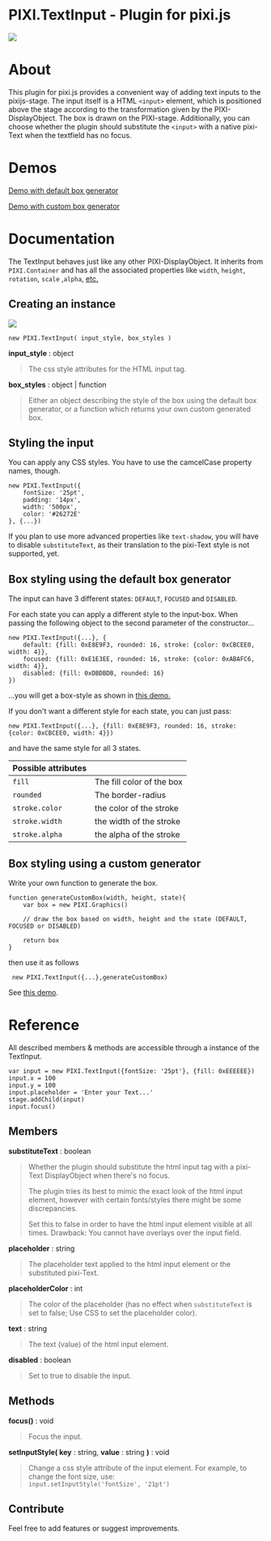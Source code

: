 # PIXI.TextInput - Plugin for pixi.js
![](http://manuelotto.com/opensource/PIXI.TextInput/img/preview.png)

# About

This plugin for pixi.js provides a convenient way of adding text inputs to the pixijs-stage. 
The input itself is a HTML `<input>` element, which is positioned above the stage according to the transformation given by the PIXI-DisplayObject. The box is drawn on the PIXI-stage. Additionally, you can choose whether the plugin should substitute the `<input>` with a native pixi-Text when the textfield has no focus.

# Demos
[Demo with default box generator](http://manuelotto.com/opensource/PIXI.TextInput/demos/demo_default.html)

[Demo with custom box generator](http://manuelotto.com/opensource/PIXI.TextInput/demos/demo_custom.html)

# Documentation
The TextInput behaves just like any other PIXI-DisplayObject. It inherits from `PIXI.Container` and has all the associated properties like `width`, `height`, `rotation`, `scale` ,`alpha`, [etc.](http://pixijs.download/dev/docs/PIXI.Container.html)

## Creating an instance

![](http://manuelotto.com/opensource/PIXI.TextInput/img/components.png)


    new PIXI.TextInput( input_style, box_styles )

**input_style** : object

>The css style attributes for the HTML input tag.

**box_styles** : object | function

>Either an object describing the style of the box using the default box generator, or a function which returns your own custom generated box.

## Styling the input
You can apply any CSS styles. You have to use the camcelCase property names, though.

```
new PIXI.TextInput({
    fontSize: '25pt',
    padding: '14px',
    width: '500px',
    color: '#26272E'
}, {...})
```
If you plan to use more advanced properties like `text-shadow`, you will have to disable `substituteText`, as their translation to the pixi-Text style is not supported, yet.

## Box styling using the default box generator

The input can have 3 different states: `DEFAULT`, `FOCUSED` and `DISABLED`.


For each state you can apply a different style to the input-box.
When passing the following object to the second parameter of the constructor...

```
new PIXI.TextInput({...}, {
    default: {fill: 0xE8E9F3, rounded: 16, stroke: {color: 0xCBCEE0, width: 4}},
    focused: {fill: 0xE1E3EE, rounded: 16, stroke: {color: 0xABAFC6, width: 4}},
    disabled: {fill: 0xDBDBDB, rounded: 16}
})
```

...you will get a box-style as shown in [this demo.](http://manuelotto.com/opensource/PIXI.TextInput/demos/demo_default.html)

If you don't want a different style for each state, you can just pass:
```
new PIXI.TextInput({...}, {fill: 0xE8E9F3, rounded: 16, stroke: {color: 0xCBCEE0, width: 4}})
```
and have the same style for all 3 states.



| Possible attributes  |  |
|--|--|
| `fill`  | The fill color of the box |
| `rounded` | The border-radius |
| `stroke.color` | the color of the stroke |
| `stroke.width` | the width of the stroke |
| `stroke.alpha` | the alpha of the stroke |



## Box styling using a custom generator
Write your own function to generate the box.


    function generateCustomBox(width, height, state){
        var box = new PIXI.Graphics()
    
        // draw the box based on width, height and the state (DEFAULT, FOCUSED or DISABLED)
    
        return box
    }

 then use it as follows

     new PIXI.TextInput({...},generateCustomBox)

See [this demo](http://manuelotto.com/opensource/PIXI.TextInput/demos/demo_custom.html).

# Reference
All described members & methods are accessible through a instance of the TextInput.
```
var input = new PIXI.TextInput({fontSize: '25pt'}, {fill: 0xEEEEEE})
input.x = 100
input.y = 100
input.placeholder = 'Enter your Text...'
stage.addChild(input)
input.focus()
```

## Members

**substituteText** : boolean
>Whether the plugin should substitute the html input tag with a pixi-Text DisplayObject when there's no focus. 
>
>The plugin tries its best to mimic the exact look of the html input element, however with certain fonts/styles there might be some discrepancies. 
>
>Set this to false in order to have the html input element visible at all times. 
>Drawback: You cannot have overlays over the input field.

**placeholder** : string  
>The placeholder text applied to the html input element or the substituted pixi-Text.

**placeholderColor** : int
>The color of the placeholder (has no effect when `substituteText` is set to false; Use CSS to set the placeholder color).

**text** : string  
>The text (value) of the html input element.

**disabled** : boolean
>Set to true to disable the input.



## Methods

**focus()** : void  
>Focus the input.

**setInputStyle( key** : string, **value** : string **)** : void  
>Change a css style attribute of the input element.
>For example, to change the font size,
use:  
>`input.setInputStyle('fontSize', '21pt')`



## Contribute
Feel free to add features or suggest improvements.